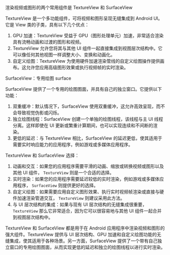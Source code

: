 渲染视频或图形的两个常用组件是 TextureView 和 SurfaceView

TextureView 是一个多功能组件，可将视频和图形呈现无缝集成到 Android UI。它是 View 类的子类，具有以下几个优点：

1. GPU 加速：TextureView 受益于 GPU（图形处理单元）加速，非常适合渲染具有流畅动画和过渡的图形和视频。
2. TextureView 允许您将其与其他 UI 组件一起直接集成到视图层次结构中。它可以像任何其他视图一样调整大小、变换和动画化。
3. 自定义绘图：TextureView 为使用硬件加速渲染管线的自定义绘图操作提供画布。这允许您应用高级图形效果或执行视频帧的实时渲染。



SurfaceView：专用绘图 surface 

SurfaceView 提供了一个专用的绘图图面，并具有自己的独立窗口。它提供以下功能：

1. 双重缓冲：默认情况下，SurfaceView 使用双重缓冲，这允许高效呈现，而不会导致视觉伪影或闪烁。
2. 独立绘图线程：SurfaceView 创建一个单独的绘图线程，该线程与主 UI 线程分离。这样即使在 UI 更新或繁重计算期间，也可以实现连续和不间断的渲染。
3. 更低的延迟：与 TextureView 相比，SurfaceView 的延迟更低，使其适用于需要实时响应能力的应用程序，例如游戏或多媒体应用程序。



TextureView 和 SurfaceView  选择：

1. 动画和交互：如果您的应用程序需要平滑的动画、缩放或转换视频或图形以及其他 UI 组件， `TextureView` 则是一个合适的选择。
2. 实时渲染：如果您的应用程序需要延迟较低的实时渲染，例如游戏或多媒体应用程序， `SurfaceView` 则提供更好的选择。
3. 自定义绘图：如果需要应用自定义图形效果、执行实时视频帧渲染或直接与硬件加速渲染管道交互， `TextureView` 则建议采用此方法。
4. 与 UI 层次结构的集成：如果与现有 UI 层次结构的无缝集成很重要， `TextureView` 那么它非常适合，因为它可以很容易地与其他 UI 组件一起合并到视图层次结构中。



TextureView 和 SurfaceView 都是用于在 Android 应用程序中渲染视频和图形的强大组件。TextureView 提供与 UI 层次结构、GPU 加速和自定义绘图功能的无缝集成，使其适用于各种场景。另一方面，SurfaceView 提供了一个带有自己独立窗口的专用绘图图面，从而实现更低的延迟和独立的绘图线程以进行实时渲染。